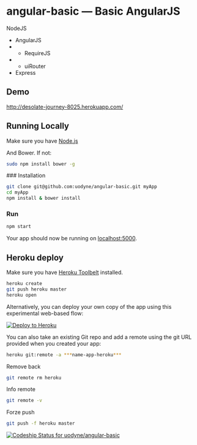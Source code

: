 # angular-basic — Basic AngularJS

NodeJS
+ AngularJS
+ + RequireJS
+ + uiRouter
+ Express

## Demo

http://desolate-journey-8025.herokuapp.com/


## Running Locally
Make sure you have [Node.js](http://nodejs.org/) 

And Bower. If not:
```sh
sudo npm install bower -g
```

### Installation

```sh
git clone git@github.com:uodyne/angular-basic.git myApp
cd myApp
npm install & bower install
```
### Run

```sh
npm start
```

Your app should now be running on [localhost:5000](http://localhost:5000/).

## Heroku deploy

Make sure you have [Heroku Toolbelt](https://toolbelt.heroku.com/) installed.

```sh
heroku create
git push heroku master
heroku open
```

Alternatively, you can deploy your own copy of the app using this experimental
web-based flow:

[![Deploy to Heroku](https://www.herokucdn.com/deploy/button.png)](https://heroku.com/deploy)


You can also take an existing Git repo and add a remote using the git URL provided when you created your app:

```sh
heroku git:remote -a ***name-app-heroku***
```

Remove back

```sh
git remote rm heroku
```

Info remote

```sh
git remote -v
```

Forze push 

```sh
git push -f heroku master
```

[ ![Codeship Status for uodyne/angular-basic](https://codeship.io/projects/79b9cb10-1e6c-0132-0c4f-7a12a542bc63/status)](https://codeship.io/projects/35530)
